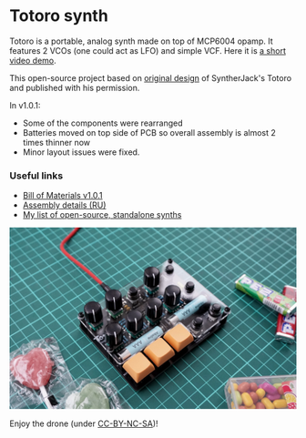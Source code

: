 # Totoro synth
Totoro is a portable, analog synth made on top of MCP6004 opamp. It features 2 VCOs (one could act as LFO) and simple VCF. Here it is [a short video demo](https://www.youtube.com/watch?v=yHeWAp9w_LM).

This open-source project based on [original design](https://syntherjack.net/totoro-1-ic-simple-synth/) of SyntherJack's Totoro and published with his permission.

In v1.0.1:
- Some of the components were rearranged
- Batteries moved on top side of PCB so overall assembly is almost 2 times thinner now
- Minor layout issues were fixed.

### Useful links
- [Bill of Materials v1.0.1](https://docs.google.com/spreadsheets/d/1fobkR_ruTiGQf1n50Jt4_U9o5RTrw8VCa_eaik46wdc/edit?usp=sharing)
- [Assembly details (RU)](https://snnkv.com/projects/totoro-slim/)
- [My list of open-source, standalone synths](https://diy-synths.snnkv.com/)

![Totoro](/Totoro-v101.jpg)

Enjoy the drone (under [CC-BY-NC-SA](https://creativecommons.org/licenses/by-nc-sa/4.0/deed.en))!